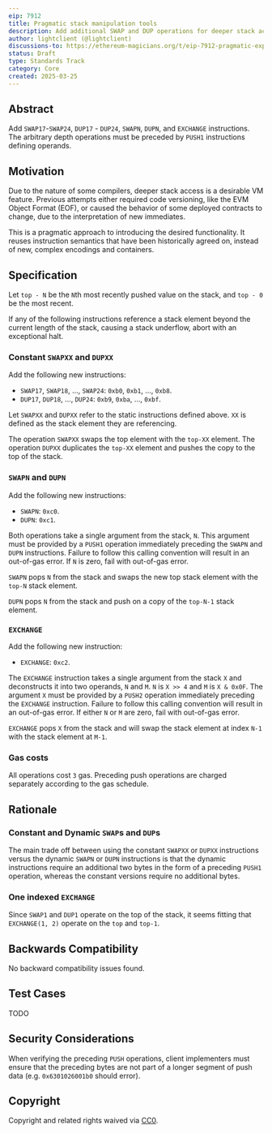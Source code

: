 ```yaml
---
eip: 7912
title: Pragmatic stack manipulation tools
description: Add additional SWAP and DUP operations for deeper stack access
author: lightclient (@lightclient)
discussions-to: https://ethereum-magicians.org/t/eip-7912-pragmatic-expansion-of-stack-manipulation-tools/23826
status: Draft
type: Standards Track
category: Core
created: 2025-03-25
---
```


## Abstract

Add `SWAP17`-`SWAP24`, `DUP17` - `DUP24`, `SWAPN`, `DUPN`, and `EXCHANGE`
instructions. The arbitrary depth operations must be preceded by `PUSH1`
instructions defining operands.

## Motivation

Due to the nature of some compilers, deeper stack access is a desirable VM
feature. Previous attempts either required code versioning, like the EVM Object
Format (EOF), or caused the behavior of some deployed contracts to change, due
to the interpretation of new immediates.

This is a pragmatic approach to introducing the desired functionality. It reuses
instruction semantics that have been historically agreed on, instead of new,
complex encodings and containers.

## Specification

Let `top - N` be the `N`th most recently pushed value on the stack, and `top -
0` be the most recent.

If any of the following instructions reference a stack element beyond the
current length of the stack, causing a stack underflow, abort with an
exceptional halt.

### Constant `SWAPXX` and `DUPXX`

Add the following new instructions:

- `SWAP17`, `SWAP18`, ..., `SWAP24`: `0xb0`, `0xb1`, ..., `0xb8`.
- `DUP17`, `DUP18`, ..., `DUP24`: `0xb9`, `0xba`, ..., `0xbf`.

Let `SWAPXX` and `DUPXX` refer to the static instructions defined above. `XX` is
defined as the stack element they are referencing.

The operation `SWAPXX` swaps the top element with the `top-XX` element. The
operation `DUPXX` duplicates the `top-XX` element and pushes the copy to the top
of the stack.

### `SWAPN` and `DUPN`

Add the following new instructions:

- `SWAPN`: `0xc0`.
- `DUPN`: `0xc1`.

Both operations take a single argument from the stack, `N`. This argument must
be provided by a `PUSH1` operation immediately preceding the `SWAPN` and `DUPN`
instructions. Failure to follow this calling convention will result in an
out-of-gas error. If `N` is zero, fail with out-of-gas error.

`SWAPN` pops `N` from the stack and swaps the new top stack element with the
`top-N` stack element.

`DUPN` pops `N` from the stack and push on a copy of the `top-N-1` stack element.

### `EXCHANGE`

Add the following new instruction:

- `EXCHANGE`: `0xc2`.

The `EXCHANGE` instruction takes a single argument from the stack `X` and
deconstructs it into two operands, `N` and `M`. `N` is `X >> 4` and `M` is 
`X & 0x0F`. The argument `X` must be provided by a `PUSH2` operation immediately
preceding the `EXCHANGE` instruction. Failure to follow this calling convention
will result in an out-of-gas error. If either `N` or `M` are zero, fail with
out-of-gas error.

`EXCHANGE` pops `X` from the stack and will swap the stack element at index
`N-1` with the stack element at `M-1`.

### Gas costs

All operations cost `3` gas. Preceding push operations are charged separately
according to the gas schedule.

## Rationale

### Constant and Dynamic `SWAP`s and `DUP`s

The main trade off between using the constant `SWAPXX` or `DUPXX` instructions
versus the dynamic `SWAPN` or `DUPN` instructions is that the dynamic
instructions require an additional two bytes in the form of a preceding `PUSH1`
operation, whereas the constant versions require no additional bytes. 

### One indexed `EXCHANGE`

Since `SWAP1` and `DUP1` operate on the top of the stack, it seems fitting that
`EXCHANGE(1, 2)` operate on the `top` and `top-1`.


## Backwards Compatibility


No backward compatibility issues found.

## Test Cases

TODO

## Security Considerations

When verifying the preceding `PUSH` operations, client implementers must ensure
that the preceding bytes are not part of a longer segment of push data (e.g.
`0x6301026001b0` should error).

## Copyright

Copyright and related rights waived via [CC0](../LICENSE.md).
